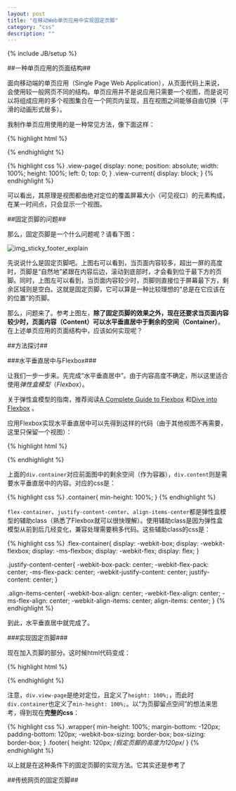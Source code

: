 ```yaml
---
layout: post
title: "在移动Web单页应用中实现固定页脚"
category: "css"
description: ""
---
```

{% include JB/setup %}

##一种单页应用的页面结构##

面向移动端的单页应用（Single Page Web Application），从页面代码上来说，会使用较一般网页不同的结构。单页应用并不是说应用只需要一个视图，而是说可以将组成应用的多个视图集合在一个网页内呈现，且在视图之间能够自由切换（平滑的动画形式居多）。

我制作单页应用使用的是一种常见方法，像下面这样：

{% highlight html %}
<body>
    <div class="view-page view-current"></div>
    <div class="view-page"></div>
    <div class="view-page"></div>
</body>
{% endhighlight %}

{% highlight css %}
.view-page{
    display: none;
    position: absolute;
    width: 100%;
    height: 100%;
    left: 0;
    top: 0;
}
.view-current{
    display: block;
}
{% endhighlight %}

可以看出，其原理是视图都由绝对定位的覆盖屏幕大小（可见视口）的元素构成，在某一时间点，只会显示一个视图。

##固定页脚的问题##

那么，固定页脚是一个什么问题呢？请看下图：

![img_sticky_footer_explain][img_sticky_footer_explain]

先说说什么是固定页脚吧。上图右可以看到，当页面内容较多，超出一屏的高度时，页脚是“自然地”紧跟在内容后边，滚动到底部时，才会看到位于最下方的页脚。同时，上图左可以看到，当页面内容较少时，页脚则直接位于屏幕最下方，剩余区域则是空白。这就是固定页脚，它可以算是一种比较理想的“总是在它应该在的位置”的页脚。

那么，问题来了。参考上图左，**除了固定页脚的效果之外，现在还要求当页面内容较少时，页面内容（Content）可以水平垂直居中于剩余的空间（Container）**。在上述单页应用的页面结构中，应该如何实现呢？

##方法探讨##

###水平垂直居中与Flexbox###

让我们一步一步来。先完成“水平垂直居中”。由于内容高度不确定，所以这里适合使用*弹性盒模型*（*Flexbox*）。

关于弹性盒模型的指南，推荐阅读[A Complete Guide to Flexbox][] 和[Dive into Flexbox][] 。

应用Flexbox实现水平垂直居中可以先得到这样的代码（由于其他视图不再需要，这里只保留一个视图）：

{% highlight html %}
<body>
    <div class="view-page view-current">
        <div class="container flex-container justify-content-center align-items-center">
            <div class="content"></div>
        </div>
    </div>
</body>
{% endhighlight %}

上面的`div.container`对应前面图中的剩余空间（作为容器），`div.content`则是需要水平垂直居中的内容。对应的css是：

{% highlight css %}
.container{
    min-height: 100%;
}
{% endhighlight %}

`flex-container`、`justify-content-center`、`align-items-center`都是弹性盒模型的辅助class（熟悉了Flexbox就可以很快理解）。使用辅助class是因为弹性盒模型从前到后几经变化，兼容处理需要稍多代码。这些辅助class的css是：

{% highlight css %}
.flex-container{
    display: -webkit-box;
    display: -webkit-flexbox;
    display: -ms-flexbox;
    display: -webkit-flex;
    display: flex;
}

.justify-content-center{
    -webkit-box-pack: center;
    -webkit-flex-pack: center;
    -ms-flex-pack: center;
    -webkit-justify-content: center;
    justify-content: center;
}

.align-items-center{
    -webkit-box-align: center;
    -webkit-flex-align: center;
    -ms-flex-align: center;
    -webkit-align-items: center;
    align-items: center;
}
{% endhighlight %}

到此，水平垂直居中就完成了。

###实现固定页脚###

现在加入页脚的部分。这时候html代码变成：

{% highlight html %}
<body>
    <div class="view-page view-current">
        <div class="container flex-container justify-content-center align-items-center">
            <div class="content"></div>
        </div>
        <div class="footer"></div>
    </div>
</body>
{% endhighlight %}

注意，`div.view-page`是绝对定位，且定义了`height: 100%;`，而此时`div.container`也定义了`min-height: 100%;`。以“为页脚留点空间”的想法来思考，得到现在**完整的css**：

{% highlight css %}
.wrapper{
    min-height: 100%;
    margin-bottom: -120px;
    padding-bottom: 120px;
    -webkit-box-sizing: border-box;
    box-sizing: border-box;
}
.footer{
    height: 120px;  /*假定页脚的高度为120px*/
}
{% endhighlight %}

以上就是在这种条件下的固定页脚的实现方法。它其实还是参考了

##传统网页的固定页脚##




[img_sticky_footer_explain]: {{POSTS_IMG_PATH}}/201410/sticky_footer_explain.png "单页应用中的固定页脚示意"

[A Complete Guide to Flexbox]: http://css-tricks.com/snippets/css/a-guide-to-flexbox/  "A Complete Guide to Flexbox | CSS-Tricks"
[Dive into Flexbox]: http://bocoup.com/weblog/dive-into-flexbox/ "Dive into Flexbox - Bocoup"
